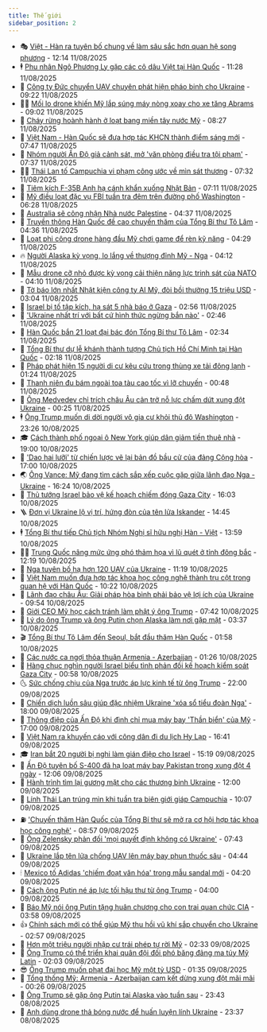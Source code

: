 ```yaml
---
title: Thế giới
sidebar_position: 2
---
```


<!-- vnexpress-the-gioi:START -->
- 🎭 [Việt - Hàn ra tuyên bố chung về làm sâu sắc hơn quan hệ song phương](https://vnexpress.net/viet-han-ra-tuyen-bo-chung-ve-lam-sau-sac-hon-quan-he-song-phuong-4925549.html) - 12:14 11/08/2025
- 🕴 [Phu nhân Ngô Phương Ly gặp các cô dâu Việt tại Hàn Quốc](https://vnexpress.net/phu-nhan-ngo-phuong-ly-gap-cac-co-dau-viet-tai-han-quoc-4925579.html) - 11:28 11/08/2025
- 🤭 [Công ty Đức chuyển UAV chuyên phát hiện pháo binh cho Ukraine](https://vnexpress.net/cong-ty-duc-chuyen-uav-chuyen-phat-hien-phao-binh-cho-ukraine-4925465.html) - 09:22 11/08/2025
- 🧑‍💻 [Mối lo drone khiến Mỹ lắp súng máy nòng xoay cho xe tăng Abrams](https://vnexpress.net/moi-lo-drone-khien-my-lap-sung-may-nong-xoay-cho-xe-tang-abrams-4923979.html) - 09:02 11/08/2025
- 🦏 [Cháy rừng hoành hành ở loạt bang miền tây nước Mỹ](https://vnexpress.net/chay-rung-hoanh-hanh-o-loat-bang-mien-tay-nuoc-my-4925447.html) - 08:27 11/08/2025
- 🦒 [Việt Nam - Hàn Quốc sẽ đưa hợp tác KHCN thành điểm sáng mới](https://vnexpress.net/viet-nam-han-quoc-se-dua-hop-tac-khcn-thanh-diem-sang-moi-4925440.html) - 07:47 11/08/2025
- 🌈 [Nhóm người Ấn Độ giả cảnh sát, mở &#39;văn phòng điều tra tội phạm&#39;](https://vnexpress.net/nhom-nguoi-an-do-gia-canh-sat-mo-van-phong-dieu-tra-toi-pham-4925406.html) - 07:37 11/08/2025
- 🧑‍🏫 [Thái Lan tố Campuchia vi phạm công ước về mìn sát thương](https://vnexpress.net/thai-lan-to-campuchia-vi-pham-cong-uoc-ve-min-sat-thuong-4925367.html) - 07:32 11/08/2025
- 🐲 [Tiêm kích F-35B Anh hạ cánh khẩn xuống Nhật Bản](https://vnexpress.net/tiem-kich-f-35b-anh-ha-canh-khan-xuong-nhat-ban-4925393.html) - 07:11 11/08/2025
- 🦒 [Mỹ điều loạt đặc vụ FBI tuần tra đêm trên đường phố Washington](https://vnexpress.net/my-dieu-loat-dac-vu-fbi-tuan-tra-dem-tren-duong-pho-washington-4925389.html) - 06:28 11/08/2025
- 🐻 [Australia sẽ công nhận Nhà nước Palestine](https://vnexpress.net/australia-se-cong-nhan-nha-nuoc-palestine-4925312.html) - 04:37 11/08/2025
- 🚀 [Truyền thông Hàn Quốc đề cao chuyến thăm của Tổng Bí thư Tô Lâm](https://vnexpress.net/truyen-thong-han-quoc-de-cao-chuyen-tham-cua-tong-bi-thu-to-lam-4925236.html) - 04:36 11/08/2025
- 🥰 [Loạt phi công drone hàng đầu Mỹ chơi game để rèn kỹ năng](https://vnexpress.net/loat-phi-cong-drone-hang-dau-my-choi-game-de-ren-ky-nang-4925318.html) - 04:29 11/08/2025
- 🔥 [Người Alaska kỳ vọng, lo lắng về thượng đỉnh Mỹ - Nga](https://vnexpress.net/nguoi-alaska-ky-vong-lo-lang-ve-thuong-dinh-my-nga-4925274.html) - 04:12 11/08/2025
- 🥳 [Mẫu drone cỡ nhỏ được kỳ vọng cải thiện năng lực trinh sát của NATO](https://vnexpress.net/mau-drone-co-nho-duoc-ky-vong-cai-thien-nang-luc-trinh-sat-cua-nato-4924718.html) - 04:10 11/08/2025
- 💼 [Tờ báo lớn nhất Nhật kiện công ty AI Mỹ, đòi bồi thường 15 triệu USD](https://vnexpress.net/to-bao-lon-nhat-nhat-kien-cong-ty-ai-my-doi-boi-thuong-15-trieu-usd-4925227.html) - 03:04 11/08/2025
- 🤡 [Israel bị tố tập kích, hạ sát 5 nhà báo ở Gaza](https://vnexpress.net/israel-bi-to-tap-kich-ha-sat-5-nha-bao-o-gaza-4925263.html) - 02:56 11/08/2025
- 🌁 [&#39;Ukraine nhất trí với bất cứ hình thức ngừng bắn nào&#39;](https://vnexpress.net/ukraine-nhat-tri-voi-bat-cu-hinh-thuc-ngung-ban-nao-4925212.html) - 02:46 11/08/2025
- 🤩 [Hàn Quốc bắn 21 loạt đại bác đón Tổng Bí thư Tô Lâm](https://vnexpress.net/han-quoc-ban-21-loat-dai-bac-don-tong-bi-thu-to-lam-4925267.html) - 02:34 11/08/2025
- 🎉 [Tổng Bí thư dự lễ khánh thành tượng Chủ tịch Hồ Chí Minh tại Hàn Quốc](https://vnexpress.net/tong-bi-thu-du-le-khanh-thanh-tuong-chu-tich-ho-chi-minh-tai-han-quoc-4925232.html) - 02:18 11/08/2025
- 🎉 [Pháp phát hiện 15 người di cư kêu cứu trong thùng xe tải đông lạnh](https://vnexpress.net/phap-phat-hien-15-nguoi-di-cu-keu-cuu-trong-thung-xe-tai-dong-lanh-4925219.html) - 01:24 11/08/2025
- 🌁 [Thanh niên đu bám ngoài toa tàu cao tốc vì lỡ chuyến](https://vnexpress.net/thanh-nien-du-bam-ngoai-toa-tau-cao-toc-vi-lo-chuyen-4925204.html) - 00:48 11/08/2025
- 🌊 [Ông Medvedev chỉ trích châu Âu cản trở nỗ lực chấm dứt xung đột Ukraine](https://vnexpress.net/ong-medvedev-chi-trich-chau-au-can-tro-no-luc-cham-dut-xung-dot-ukraine-4925205.html) - 00:25 11/08/2025
- 🕴 [Ông Trump muốn di dời người vô gia cư khỏi thủ đô Washington](https://vnexpress.net/ong-trump-muon-di-doi-nguoi-vo-gia-cu-khoi-thu-do-washington-4925181.html) - 23:26 10/08/2025
- 🎓 [Cách thành phố ngoại ô New York giúp dân giảm tiền thuê nhà](https://vnexpress.net/cach-thanh-pho-ngoai-o-new-york-giup-dan-giam-tien-thue-nha-4923170.html) - 19:00 10/08/2025
- 🦩 [&#39;Dao hai lưỡi&#39; từ chiến lược vẽ lại bản đồ bầu cử của đảng Cộng hòa](https://vnexpress.net/dao-hai-luoi-tu-chien-luoc-ve-lai-ban-do-bau-cu-cua-dang-cong-hoa-4924733.html) - 17:00 10/08/2025
- 🌏 [Ông Vance: Mỹ đang tìm cách sắp xếp cuộc gặp giữa lãnh đạo Nga - Ukraine](https://vnexpress.net/ong-vance-my-dang-tim-cach-sap-xep-cuoc-gap-giua-lanh-dao-nga-ukraine-4925168.html) - 16:24 10/08/2025
- 🌋 [Thủ tướng Israel bảo vệ kế hoạch chiếm đóng Gaza City](https://vnexpress.net/thu-tuong-israel-bao-ve-ke-hoach-chiem-dong-gaza-city-4925163.html) - 16:03 10/08/2025
- 🪜 [Đơn vị Ukraine lộ vị trí, hứng đòn của tên lửa Iskander](https://vnexpress.net/don-vi-ukraine-lo-vi-tri-hung-don-cua-ten-lua-iskander-4925152.html) - 14:45 10/08/2025
- 🕴 [Tổng Bí thư tiếp Chủ tịch Nhóm Nghị sĩ hữu nghị Hàn - Việt](https://vnexpress.net/tong-bi-thu-tiep-chu-tich-nhom-nghi-si-huu-nghi-han-viet-4925153.html) - 13:59 10/08/2025
- 🧑‍🏫 [Trung Quốc nâng mức ứng phó thảm họa vì lũ quét ở tỉnh đông bắc](https://vnexpress.net/trung-quoc-nang-muc-ung-pho-tham-hoa-vi-lu-quet-o-tinh-dong-bac-4925131.html) - 12:19 10/08/2025
- 🌮 [Nga tuyên bố hạ hơn 120 UAV của Ukraine](https://vnexpress.net/nga-tuyen-bo-ha-hon-120-uav-cua-ukraine-4925105.html) - 11:19 10/08/2025
- 🚦 [Việt Nam muốn đưa hợp tác khoa học công nghệ thành trụ cột trong quan hệ với Hàn Quốc](https://vnexpress.net/viet-nam-muon-dua-hop-tac-khoa-hoc-cong-nghe-thanh-tru-cot-trong-quan-he-voi-han-quoc-4925095.html) - 10:22 10/08/2025
- 💫 [Lãnh đạo châu Âu: Giải pháp hòa bình phải bảo vệ lợi ích của Ukraine](https://vnexpress.net/lanh-dao-chau-au-giai-phap-hoa-binh-phai-bao-ve-loi-ich-cua-ukraine-4925078.html) - 09:54 10/08/2025
- 🤡 [Giới CEO Mỹ học cách tránh làm phật ý ông Trump](https://vnexpress.net/gioi-ceo-my-hoc-cach-tranh-lam-phat-y-ong-trump-4924457.html) - 07:42 10/08/2025
- 🦣 [Lý do ông Trump và ông Putin chọn Alaska làm nơi gặp mặt](https://vnexpress.net/ly-do-ong-trump-va-ong-putin-chon-alaska-lam-noi-gap-mat-4925013.html) - 03:37 10/08/2025
- 🎬 [Tổng Bí thư Tô Lâm đến Seoul, bắt đầu thăm Hàn Quốc](https://vnexpress.net/tong-bi-thu-to-lam-den-seoul-bat-dau-tham-han-quoc-4924967.html) - 01:58 10/08/2025
- 🎉 [Các nước ca ngợi thỏa thuận Armenia - Azerbaijan](https://vnexpress.net/cac-nuoc-ca-ngoi-thoa-thuan-armenia-azerbaijan-4924931.html) - 01:26 10/08/2025
- 🎡 [Hàng chục nghìn người Israel biểu tình phản đối kế hoạch kiểm soát Gaza City](https://vnexpress.net/hang-chuc-nghin-nguoi-israel-bieu-tinh-phan-doi-ke-hoach-kiem-soat-gaza-city-4924976.html) - 00:58 10/08/2025
- 🌜 [Sức chống chịu của Nga trước áp lực kinh tế từ ông Trump](https://vnexpress.net/suc-chong-chiu-cua-nga-truoc-ap-luc-kinh-te-tu-ong-trump-4924700.html) - 22:00 09/08/2025
- 🎡 [Chiến dịch luồn sâu giúp đặc nhiệm Ukraine &#39;xóa sổ tiểu đoàn Nga&#39;](https://vnexpress.net/chien-dich-luon-sau-giup-dac-nhiem-ukraine-xoa-so-tieu-doan-nga-4924219.html) - 18:00 09/08/2025
- 🤗 [Thông điệp của Ấn Độ khi đình chỉ mua máy bay &#39;Thần biển&#39; của Mỹ](https://vnexpress.net/thong-diep-cua-an-do-khi-dinh-chi-mua-may-bay-than-bien-cua-my-4924749.html) - 17:00 09/08/2025
- 🦩 [Việt Nam ra khuyến cáo với công dân đi du lịch Hy Lạp](https://vnexpress.net/viet-nam-ra-khuyen-cao-voi-cong-dan-di-du-lich-hy-lap-4924944.html) - 16:41 09/08/2025
- 🎓 [Iran bắt 20 người bị nghi làm gián điệp cho Israel](https://vnexpress.net/iran-bat-20-nguoi-bi-nghi-lam-gian-diep-cho-israel-4924912.html) - 15:19 09/08/2025
- 🌁 [Ấn Độ tuyên bố S-400 đã hạ loạt máy bay Pakistan trong xung đột 4 ngày](https://vnexpress.net/an-do-tuyen-bo-s-400-da-ha-loat-may-bay-pakistan-trong-xung-dot-4-ngay-4924885.html) - 12:06 09/08/2025
- 🤩 [Hành trình tìm lại gương mặt cho các thương binh Ukraine](https://vnexpress.net/hanh-trinh-tim-lai-guong-mat-cho-cac-thuong-binh-ukraine-4923701.html) - 12:00 09/08/2025
- 👹 [Lính Thái Lan trúng mìn khi tuần tra biên giới giáp Campuchia](https://vnexpress.net/linh-thai-lan-trung-min-khi-tuan-tra-bien-gioi-giap-campuchia-4924856.html) - 10:07 09/08/2025
- ⛽️ [&#39;Chuyến thăm Hàn Quốc của Tổng Bí thư sẽ mở ra cơ hội hợp tác khoa học công nghệ&#39;](https://vnexpress.net/chuyen-tham-han-quoc-cua-tong-bi-thu-se-mo-ra-co-hoi-hop-tac-khoa-hoc-cong-nghe-4924842.html) - 08:57 09/08/2025
- 🚀 [Ông Zelensky phản đối &#39;mọi quyết định không có Ukraine&#39;](https://vnexpress.net/ong-zelensky-phan-doi-moi-quyet-dinh-khong-co-ukraine-4924827.html) - 07:43 09/08/2025
- 🎡 [Ukraine lắp tên lửa chống UAV lên máy bay phun thuốc sâu](https://vnexpress.net/ukraine-lap-ten-lua-chong-uav-len-may-bay-phun-thuoc-sau-4924800.html) - 04:44 09/08/2025
- 🕯 [Mexico tố Adidas &#39;chiếm đoạt văn hóa&#39; trong mẫu sandal mới](https://vnexpress.net/mexico-to-adidas-chiem-doat-van-hoa-trong-mau-sandal-moi-4924748.html) - 04:20 09/08/2025
- 🐻 [Cách ông Putin né áp lực tối hậu thư từ ông Trump](https://vnexpress.net/cach-ong-putin-ne-ap-luc-toi-hau-thu-tu-ong-trump-4924152.html) - 04:00 09/08/2025
- 🚦 [Báo Mỹ nói ông Putin tặng huân chương cho con trai quan chức CIA](https://vnexpress.net/bao-my-noi-ong-putin-tang-huan-chuong-cho-con-trai-quan-chuc-cia-4924742.html) - 03:58 09/08/2025
- 👍 [Chính sách mới có thể giúp Mỹ thu hồi vũ khí sắp chuyển cho Ukraine](https://vnexpress.net/chinh-sach-moi-co-the-giup-my-thu-hoi-vu-khi-sap-chuyen-cho-ukraine-4924736.html) - 02:57 09/08/2025
- 🚀 [Hơn một triệu người nhập cư trái phép tự rời Mỹ](https://vnexpress.net/hon-mot-trieu-nguoi-nhap-cu-trai-phep-tu-roi-my-4924724.html) - 02:33 09/08/2025
- 🌮 [Ông Trump có thể triển khai quân đội đối phó băng đảng ma túy Mỹ Latin](https://vnexpress.net/ong-trump-co-the-trien-khai-quan-doi-doi-pho-bang-dang-ma-tuy-my-latin-4924706.html) - 02:03 09/08/2025
- 😎 [Ông Trump muốn phạt đại học Mỹ một tỷ USD](https://vnexpress.net/ong-trump-muon-phat-dai-hoc-my-mot-ty-usd-4924696.html) - 01:35 09/08/2025
- 🐲 [Tổng thống Mỹ: Armenia - Azerbaijan cam kết dừng xung đột mãi mãi](https://vnexpress.net/tong-thong-my-armenia-azerbaijan-cam-ket-dung-xung-dot-mai-mai-4924695.html) - 00:26 09/08/2025
- 💫 [Ông Trump sẽ gặp ông Putin tại Alaska vào tuần sau](https://vnexpress.net/ong-trump-se-gap-ong-putin-tai-alaska-vao-tuan-sau-4924690.html) - 23:43 08/08/2025
- 👀 [Anh dùng drone thả bóng nước để huấn luyện lính Ukraine](https://vnexpress.net/anh-dung-drone-tha-bong-nuoc-de-huan-luyen-linh-ukraine-4924583.html) - 23:37 08/08/2025<!-- vnexpress-the-gioi:END -->